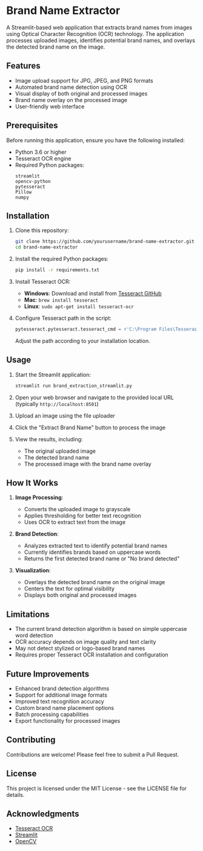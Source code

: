 # Brand Name Extractor

A Streamlit-based web application that extracts brand names from images using Optical Character Recognition (OCR) technology. The application processes uploaded images, identifies potential brand names, and overlays the detected brand name on the image.

## Features

- Image upload support for JPG, JPEG, and PNG formats
- Automated brand name detection using OCR
- Visual display of both original and processed images
- Brand name overlay on the processed image
- User-friendly web interface

## Prerequisites

Before running this application, ensure you have the following installed:

- Python 3.6 or higher
- Tesseract OCR engine
- Required Python packages:
  ```
  streamlit
  opencv-python
  pytesseract
  Pillow
  numpy
  ```

## Installation

1. Clone this repository:
   ```bash
   git clone https://github.com/yourusername/brand-name-extractor.git
   cd brand-name-extractor
   ```

2. Install the required Python packages:
   ```bash
   pip install -r requirements.txt
   ```

3. Install Tesseract OCR:
   - **Windows**: Download and install from [Tesseract GitHub](https://github.com/UB-Mannheim/tesseract/wiki)
   - **Mac**: `brew install tesseract`
   - **Linux**: `sudo apt-get install tesseract-ocr`

4. Configure Tesseract path in the script:
   ```python
   pytesseract.pytesseract.tesseract_cmd = r'C:\Program Files\Tesseract-OCR\tesseract.exe'
   ```
   Adjust the path according to your installation location.

## Usage

1. Start the Streamlit application:
   ```bash
   streamlit run brand_extraction_streamlit.py
   ```

2. Open your web browser and navigate to the provided local URL (typically `http://localhost:8501`)

3. Upload an image using the file uploader

4. Click the "Extract Brand Name" button to process the image

5. View the results, including:
   - The original uploaded image
   - The detected brand name
   - The processed image with the brand name overlay

## How It Works

1. **Image Processing**:
   - Converts the uploaded image to grayscale
   - Applies thresholding for better text recognition
   - Uses OCR to extract text from the image

2. **Brand Detection**:
   - Analyzes extracted text to identify potential brand names
   - Currently identifies brands based on uppercase words
   - Returns the first detected brand name or "No brand detected"

3. **Visualization**:
   - Overlays the detected brand name on the original image
   - Centers the text for optimal visibility
   - Displays both original and processed images

## Limitations

- The current brand detection algorithm is based on simple uppercase word detection
- OCR accuracy depends on image quality and text clarity
- May not detect stylized or logo-based brand names
- Requires proper Tesseract OCR installation and configuration

## Future Improvements

- Enhanced brand detection algorithms
- Support for additional image formats
- Improved text recognition accuracy
- Custom brand name placement options
- Batch processing capabilities
- Export functionality for processed images

## Contributing

Contributions are welcome! Please feel free to submit a Pull Request.

## License

This project is licensed under the MIT License - see the LICENSE file for details.

## Acknowledgments

- [Tesseract OCR](https://github.com/tesseract-ocr/tesseract)
- [Streamlit](https://streamlit.io/)
- [OpenCV](https://opencv.org/)
